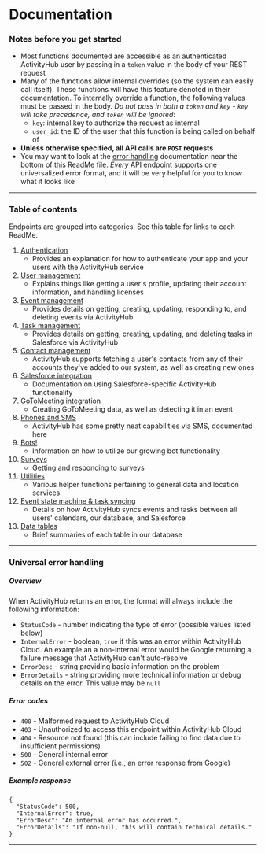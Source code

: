 # Documentation
### Notes before you get started
- Most functions documented are accessible as an authenticated ActivityHub user by passing in a `token` value in the body of your REST request
- Many of the functions allow internal overrides (so the system can easily call itself). These functions will have this feature denoted in their documentation. To internally override a function, the following values must be passed in the body. *Do not pass in both a `token` and `key` - `key` will take precedence, and `token` will be ignored*:
	- `key`: internal key to authorize the request as internal
	- `user_id`: the ID of the user that this function is being called on behalf of
- **Unless otherwise specified, all API calls are `POST` requests**
- You may want to look at the [error handling](#universal-error-handling) documentation near the bottom of this ReadMe file. *Every* API endpoint supports one universalized error format, and it will be very helpful for you to know what it looks like

***
### Table of contents
Endpoints are grouped into categories. See this table for links to each ReadMe.

1. [Authentication](../master/documentation/Authentication.md)
	- Provides an explanation for how to authenticate your app and your users with the ActivityHub service
2. [User management](../master/documentation/User%20Management.md)
	- Explains things like getting a user's profile, updating their account information, and handling licenses
3. [Event management](../master/documentation/Event%20Management.md)
	- Provides details on getting, creating, updating, responding to, and deleting events via ActivityHub
4. [Task management](../master/documentation/Task%20Management.md)
	- Provides details on getting, creating, updating, and deleting tasks in Salesforce via ActivityHub
5. [Contact management](../master/documentation/Contacts.md)
	- ActivityHub supports fetching a user's contacts from any of their accounts they've added to our system, as well as creating new ones
6. [Salesforce integration](../master/documentation/Salesforce.md)
	- Documentation on using Salesforce-specific ActivityHub functionality
7. [GoToMeeting integration](../master/documentation/GoToMeeting.md)
	- Creating GoToMeeting data, as well as detecting it in an event
8. [Phones and SMS](../master/documentation/Phones%20and%20SMS.md)
	- ActivityHub has some pretty neat capabilities via SMS, documented here
9. [Bots!](../master/documentation/Bots.md)
	- Information on how to utilize our growing bot functionality
10. [Surveys](../master/documentation/Surveys.md)
	- Getting and responding to surveys
11. [Utilities](../master/documentation/Utilities.md)
	- Various helper functions pertaining to general data and location services.
12. [Event state machine & task syncing](../master/documentation/State%20Machine.md)
	- Details on how ActivityHub syncs events and tasks between all users' calendars, our database, and Salesforce
13. [Data tables](../master/documentation/Tables.md)
	- Brief summaries of each table in our database

***
### Universal error handling
##### Overview
When ActivityHub returns an error, the format will always include the following information:
- `StatusCode` - number indicating the type of error (possible values listed below)
- `InternalError` - boolean, `true` if this was an error within ActivityHub Cloud. An example an a non-internal error would be Google returning a failure message that ActivityHub can't auto-resolve
- `ErrorDesc` - string providing basic information on the problem
- `ErrorDetails` - string providing more technical information or debug details on the error. This value may be `null`

##### Error codes
- `400` - Malformed request to ActivityHub Cloud
- `403` - Unauthorized to access this endpoint within ActivityHub Cloud
- `404` - Resource not found (this can include failing to find data due to insufficient permissions)
- `500` - General internal error
- `502` - General external error (i.e., an error response from Google)

##### Example response
```
{
  "StatusCode": 500,
  "InternalError": true,
  "ErrorDesc": "An internal error has occurred.",
  "ErrorDetails": "If non-null, this will contain technical details."
}
```
***